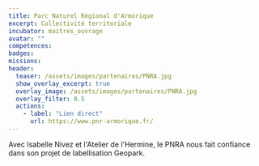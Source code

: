 ```yaml
---
title: Parc Naturel Régional d'Armorique
excerpt: Collectivité territoriale
incubator: maitres_ouvrage
avatar: ""
competences:
badges:
missions:
header:
  teaser: /assets/images/partenaires/PNRA.jpg
  show_overlay_excerpt: true
  overlay_image: /assets/images/partenaires/PNRA.jpg
  overlay_filter: 0.5
  actions:
    - label: "Lien direct"
      url: https://www.pnr-armorique.fr/
---
```


Avec Isabelle Nivez et l'Atelier de l'Hermine, le PNRA nous fait confiance dans son projet de labellisation Geopark.
